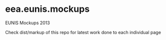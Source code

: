 eea.eunis.mockups
=================

EUNIS Mockups 2013

Check dist/markup of this repo for latest work done to each individual page
